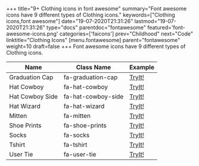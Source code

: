 +++
title="9+ Clothing icons in font awesome"
summary="Font awesome icons have 9 different types of Clothing icons."
keywords=["Clothing icons,font awesome"]
date="19-07-2020T21:31:26"
lastmod="19-07-2020T21:31:26"
type="docs"
parentdoc="fontawesome"
featured='font-awesome-icons.png'
categories=['faicons']
prev="Childhood"
next="Code"
linktitle="Clothing Icons"
[menu.fontawesome]
parent="fontawesome"
weight=10
draft=false
+++
Font awesome icons have 9 different types of Clothing icons.<div class='table-responsive'><table class='table'><thead><tr><th>Name</th><th>Class Name</th><th>Example</th></tr></thead><tbody><tr><td><i class="fas fa-graduation-cap"></i>Graduation Cap</td><td>fa-graduation-cap</td><td><a href='https://www.angularjswiki.com/fontawesome/fa-graduation-cap/' target='_blank'>TryIt!</a></td></tr><tr><td><i class="fas fa-hat-cowboy"></i>Hat Cowboy</td><td>fa-hat-cowboy</td><td><a href='https://www.angularjswiki.com/fontawesome/fa-hat-cowboy/' target='_blank'>TryIt!</a></td></tr><tr><td><i class="fas fa-hat-cowboy-side"></i>Hat Cowboy Side</td><td>fa-hat-cowboy-side</td><td><a href='https://www.angularjswiki.com/fontawesome/fa-hat-cowboy-side/' target='_blank'>TryIt!</a></td></tr><tr><td><i class="fas fa-hat-wizard"></i>Hat Wizard</td><td>fa-hat-wizard</td><td><a href='https://www.angularjswiki.com/fontawesome/fa-hat-wizard/' target='_blank'>TryIt!</a></td></tr><tr><td><i class="fas fa-mitten"></i>Mitten</td><td>fa-mitten</td><td><a href='https://www.angularjswiki.com/fontawesome/fa-mitten/' target='_blank'>TryIt!</a></td></tr><tr><td><i class="fas fa-shoe-prints"></i>Shoe Prints</td><td>fa-shoe-prints</td><td><a href='https://www.angularjswiki.com/fontawesome/fa-shoe-prints/' target='_blank'>TryIt!</a></td></tr><tr><td><i class="fas fa-socks"></i>Socks</td><td>fa-socks</td><td><a href='https://www.angularjswiki.com/fontawesome/fa-socks/' target='_blank'>TryIt!</a></td></tr><tr><td><i class="fas fa-tshirt"></i>Tshirt</td><td>fa-tshirt</td><td><a href='https://www.angularjswiki.com/fontawesome/fa-tshirt/' target='_blank'>TryIt!</a></td></tr><tr><td><i class="fas fa-user-tie"></i>User Tie</td><td>fa-user-tie</td><td><a href='https://www.angularjswiki.com/fontawesome/fa-user-tie/' target='_blank'>TryIt!</a></td></tr></tbody></table></div>
